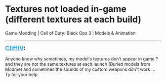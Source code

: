 # Textures not loaded in-game (different textures at each build)
Game Modding | Call of Duty: Black Ops 3 | Models & Animation

---
<strong style="font-size: 1.4em;"><span style="text-decoration: underline;text-decoration-color: #34a7f9;"><span style="color:#34a7f9;">CliffIV</span></span>:</strong>

<p>Anyone know why sometimes, my model&#39;s textures don&#39;t appear in game ? and they are not the same textures at each launch (Buried models from Modme) and sometimes the sounds of my custom weapons don&#39;t work ... Ty for your help</p>
